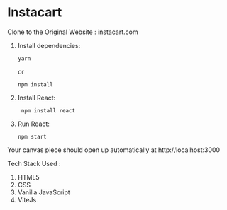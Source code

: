 # Instacart
Clone to the Original Website : instacart.com 

1.  Install dependencies:

        yarn

    or

        npm install

2. Install React:

        npm install react

3.  Run React:

        npm start

Your canvas piece should open up automatically at http://localhost:3000 

Tech Stack Used :

1. HTML5
2. CSS
3. Vanilla JavaScript
4. ViteJs
